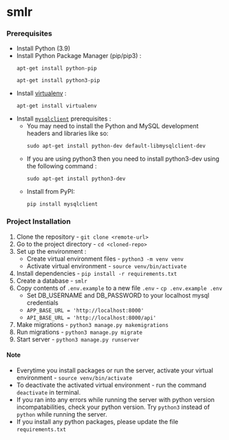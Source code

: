 # smlr

### Prerequisites
* Install Python (3.9)
* Install Python Package Manager (pip/pip3) :
    ```
    apt-get install python-pip
    ```
    ```
    apt-get install python3-pip
    ```
* Install [virtualenv](https://gist.github.com/Geoyi/d9fab4f609e9f75941946be45000632b) :
    ```
    apt-get install virtualenv
    ```
* Install [`mysqlclient`](https://pypi.org/project/mysqlclient/) prerequisites :
    * You may need to install the Python and MySQL development headers and libraries like so:
        ```
        sudo apt-get install python-dev default-libmysqlclient-dev
        ```
    * If you are using python3 then you need to install python3-dev using the following command :
        ```
        sudo apt-get install python3-dev
        ```
    * Install from PyPI:
        ```
        pip install mysqlclient
        ```

### Project Installation

1. Clone the repository - `git clone <remote-url>`
1. Go to the project directory - `cd <cloned-repo>`
1. Set up the environment :
    * Create virtual environment files - `python3 -m venv venv`
    * Activate virtual environment - `source venv/bin/activate`
1. Install dependencies - `pip install -r requirements.txt`
1. Create a database - `smlr`
1. Copy contents of `.env.example` to a new file `.env` - `cp .env.example .env`
    * Set DB_USERNAME and DB_PASSWORD to your localhost mysql credentials
    * `APP_BASE_URL = 'http://localhost:8000'`
    * `API_BASE_URL = 'http://localhost:8000/api'`
1. Make migrations - `python3 manage.py makemigrations`
1. Run migrations - `python3 manage.py migrate`
1. Start server - `python3 manage.py runserver`


#### Note
* Everytime you install packages or run the server, activate your virtual environment - `source venv/bin/activate`
* To deactivate the activated virtual environment - run the command `deactivate` in terminal.
* If you ran into any errors while running the server with python version incompatabilities, check your python version. Try `python3` instead of `python` while running the server.
* If you install any python packages, please update the file `requirements.txt`
